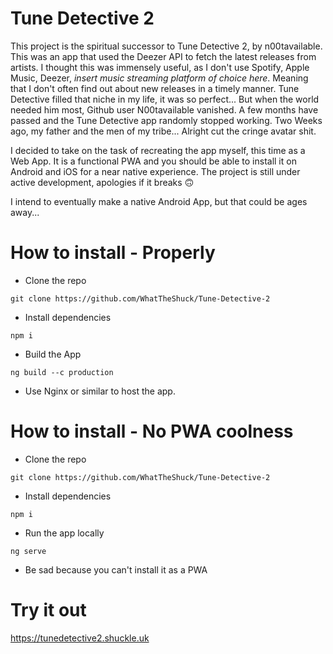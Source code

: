 # Tune Detective 2 

This project is the spiritual successor to Tune Detective 2, by n00tavailable. This was an app that used the Deezer API to fetch the latest releases from artists. I thought this was immensely useful, as I don't use Spotify, Apple Music, Deezer, *insert music streaming platform of choice here*. 
Meaning that I don't often find out about new releases in a timely manner. Tune Detective filled that niche in my life, it was so perfect... But when the world needed him most, Github user N00tavailable vanished. A few months have passed and the Tune Detective app randomly stopped working. Two Weeks ago, my father and the men of my tribe... 
Alright cut the cringe avatar shit. 

I decided to take on the task of recreating the app myself, this time as a Web App. It is a functional PWA and you should be able to install it on Android and iOS for a near native experience. 
The project is still under active development, apologies if it breaks 🙃

I intend to eventually make a native Android App, but that could be ages away... 


# How to install - Properly

- Clone the repo

```
git clone https://github.com/WhatTheShuck/Tune-Detective-2 
```

- Install dependencies

```
npm i 
```

- Build the App

```
ng build --c production
```

- Use Nginx or similar to host the app.

# How to install - No PWA coolness

- Clone the repo

```
git clone https://github.com/WhatTheShuck/Tune-Detective-2 
```

- Install dependencies

```
npm i 
```

- Run the app locally

```
ng serve
```

- Be sad because you can't install it as a PWA

# Try it out

https://tunedetective2.shuckle.uk
